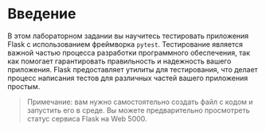 # Введение

В этом лабораторном задании вы научитесь тестировать приложения Flask с использованием фреймворка `pytest`. Тестирование является важной частью процесса разработки программного обеспечения, так как помогает гарантировать правильность и надежность вашего приложения. Flask предоставляет утилиты для тестирования, что делает процесс написания тестов для различных частей вашего приложения простым.

> Примечание: вам нужно самостоятельно создать файл с кодом и запустить его в среде. Вы можете предварительно просмотреть статус сервиса Flask на Web 5000.
